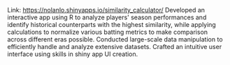 Link: https://nolanlo.shinyapps.io/similarity_calculator/
Developed an interactive app using R to analyze players' season performances and identify historical counterparts with the highest similarity, while applying calculations to normalize various batting metrics to make comparison across different eras possible.
Conducted large-scale data manipulation to efficiently handle and analyze extensive datasets.
Crafted an intuitive user interface using skills in shiny app UI creation.
